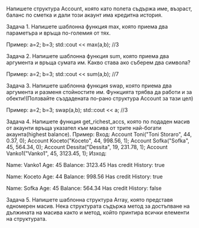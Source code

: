 Напишете структура Account, която като полета съдържа име, възраст, баланс по сметка и дали този акаунт има кредитна история.

Задача 1.
Напишете шаблонна функция max, която приема два параметъра и връща по-големия от тях.

Пример: а=2; b=3; std::cout << max(a,b); //3

Задача 2.
Напишете шаблонна функция sum, която приема два аргумента и връща сумата им. Kакво става ако съберем два символа?

Пример: а=2; b=3; std::cout << sum(a,b); //7

Задача 3.
Напишете шаблонна функция swap, която приема два аргумента и разменя стойностите им. Функцията трябва да работи и за обекти!(Ползвайте 
създадената по-рано структура Account за тази цел)

Пример: а=2; b=3; swap(a,b); std::cout << a; //3

Задача 4.
Напишете функция get_richest_accs, която по подаден масив от акаунти връща указател към масива от трите най-богати акаунта(highest balance).
Пример:
Вход: 
    Account Toni("Toni Storaro", 44, 0.37, 0);
    Account Koceto("Koceto", 44, 998.56, 1);
    Account Sofka("Sofka", 45, 564.34, 0);
    Account Dessita("Dessita", 19, 231.78, 1);
    Account Vanko1("Vanko1", 45, 3123.45, 1);
Изход: 

Name: Vanko1
Age: 45
Balance: 3123.45
Has credit History: true

Name: Koceto
Age: 44
Balance: 998.56
Has credit History: true

Name: Sofka
Age: 45
Balance: 564.34
Has credit History: false

Задача 5.
Напишете шаблонна структура Array, която представя едномерен масив. Нека структурата съдържа метод за достъпване на дължината на масива както и метод,
който принтира всички елементи на структурата.

